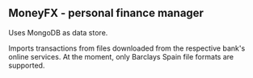 ## MoneyFX - personal finance manager

Uses MongoDB as data store. 

Imports transactions from files downloaded from the respective bank's online services. At the moment, only Barclays Spain file formats are supported.
